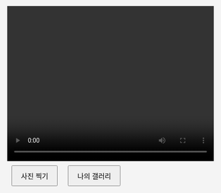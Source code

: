 <!DOCTYPE html>
<html lang="ko">
<head>
    <meta charset="UTF-8">
    <meta name="viewport" content="width=device-width, initial-scale=1.0">
    <title>내 얼굴 뷰어</title>
    <style>
        body, html {
            margin: 0;
            padding: 0;
            display: flex;
            justify-content: center;
            align-items: center;
            flex-direction: column;
            font-family: Arial, sans-serif;
            background-color: #f4f4f4;
        }
        #video, #captured-photo {
            width: 480px;
            height: 360px;
            background-color: #000;
        }
        .button {
            margin: 10px;
            padding: 10px 20px;
            font-size: 16px;
        }
        #gallery-container, #date-gallery-container, #ad-container {
            display: none;
            flex-direction: column;
            align-items: center;
            width: 100%;
            max-width: 640px;
            margin-top: 20px;
        }
        #gallery, #date-gallery {
            display: flex;
            flex-wrap: wrap;
            justify-content: center;
            margin-top: 20px;
        }
        #gallery img, #date-gallery img {
            width: 30%;
            max-width: 180px;
            margin: 5px;
            cursor: pointer;
            border: 1px solid #ccc;
            box-shadow: 0 0 5px #ccc;
        }
    </style>
</head>
<body>

<video id="video" autoplay playsinline></video>
<button id="capture-btn" class="button">사진 찍기</button>
<button id="show-gallery-btn" class="button">나의 갤러리</button>
<canvas id="canvas" style="display:none;"></canvas> <!-- 숨겨진 캔버스 추가 -->

<div id="ad-container">
    <!-- 쿠팡 광고 베너 및 문구 유지 -->
    <p>이 포스팅은 쿠팡 파트너스 활동의 일환으로, 이에 따른 일정액의 수수료를 제공받습니다.</p>
</div>

<div id="gallery-container">
    <h2>대표사진</h2>
    <div id="gallery"></div>
    <button id="back-to-camera" class="button">뒤로가기</button>
</div>

<div id="date-gallery-container">
    <h2 id="date-gallery-title"></h2>
    <div id="date-gallery"></div>
    <button id="back-to-representative" class="button">뒤로가기</button>
</div>

<script>
    const video = document.getElementById('video');
    const canvas = document.getElementById('canvas');
    const context = canvas.getContext('2d');
    let photos = JSON.parse(localStorage.getItem('photos')) || {};

    navigator.mediaDevices.getUserMedia({ video: true })
        .then(stream => video.srcObject = stream)
        .catch(err => console.error("Error accessing camera:", err));

    document.getElementById('capture-btn').addEventListener('click', () => {
        canvas.width = video.videoWidth;
        canvas.height = video.videoHeight;
        context.drawImage(video, 0, 0, canvas.width, canvas.height);

        const dataURL = canvas.toDataURL('image/png');
        const today = new Date().toISOString().slice(0, 10);

        if (!photos[today]) photos[today] = [];
        photos[today].push(dataURL);
        localStorage.setItem('photos', JSON.stringify(photos));

        // 찍힌 사진 다운로드 버튼 생성
        const downloadLink = document.createElement('a');
        downloadLink.href = dataURL;
        downloadLink.download = 'captured_photo.png';
        downloadLink.textContent = '사진 다운로드';
        downloadLink.className = 'button';
        document.body.appendChild(downloadLink);
    });

    // 갤러리 보기 및 다른 기능들은 이전 코드와 동일하게 유지됩니다.

</script>

</body>
</html>
